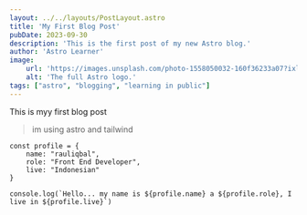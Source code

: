 ```yaml
---
layout: ../../layouts/PostLayout.astro
title: 'My First Blog Post'
pubDate: 2023-09-30
description: 'This is the first post of my new Astro blog.'
author: 'Astro Learner'
image:
    url: 'https://images.unsplash.com/photo-1558050032-160f36233a07?ixlib=rb-4.0.3&ixid=M3wxMjA3fDB8MHxwaG90by1wYWdlfHx8fGVufDB8fHx8fA%3D%3D&auto=format&fit=crop&w=1740&q=80'
    alt: 'The full Astro logo.'
tags: ["astro", "blogging", "learning in public"]
---
```


This is myy first blog post
> im using astro and tailwind

```
const profile = {
    name: "rauliqbal",
    role: "Front End Developer",
    live: "Indonesian"
}

console.log(`Hello... my name is ${profile.name} a ${profile.role}, I live in ${profile.live}`)
```